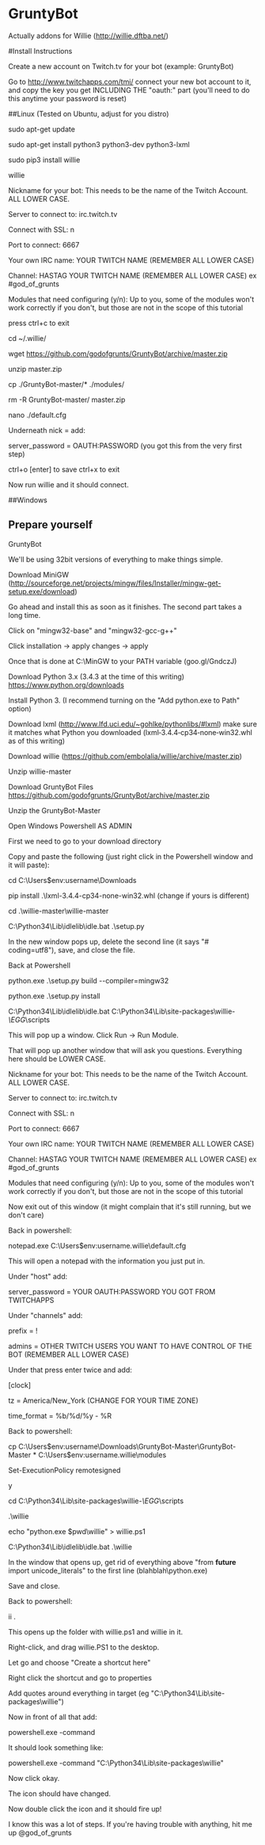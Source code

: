 # GruntyBot

Actually addons for Willie (http://willie.dftba.net/)

#Install Instructions

Create a new account on Twitch.tv for your bot (example: GruntyBot)

Go to http://www.twitchapps.com/tmi/ connect your new bot account to it, and copy the key you get INCLUDING THE "oauth:" part (you'll need to do this anytime your password is reset)

##Linux (Tested on Ubuntu, adjust for you distro)

sudo apt-get update

sudo apt-get install python3 python3-dev python3-lxml

sudo pip3 install willie

willie

Nickname for your bot: This needs to be the name of the Twitch Account. ALL LOWER CASE.

Server to connect to: irc.twitch.tv

Connect with SSL: n

Port to connect: 6667

Your own IRC name: YOUR TWITCH NAME (REMEMBER ALL LOWER CASE)

Channel: HASTAG YOUR TWITCH NAME (REMEMBER ALL LOWER CASE) ex #god_of_grunts

Modules that need configuring (y/n): Up to you, some of the modules won't work correctly if you don't, but those are not in the scope of this tutorial

press ctrl+c to exit

cd ~/.willie/

wget https://github.com/godofgrunts/GruntyBot/archive/master.zip

unzip master.zip

cp ./GruntyBot-master/* ./modules/

rm -R GruntyBot-master/ master.zip

nano ./default.cfg

Underneath nick = add:

server_password = OAUTH:PASSWORD (you got this from the very first step)

ctrl+o [enter] to save ctrl+x to exit

Now run willie and it should connect.

##Windows

## Prepare yourself

GruntyBot

We'll be using 32bit versions of everything to make things simple.

Download MiniGW (http://sourceforge.net/projects/mingw/files/Installer/mingw-get-setup.exe/download)

Go ahead and install this as soon as it finishes. The second part takes a long time.

Click on "mingw32-base" and "mingw32-gcc-g++"

Click installation -> apply changes -> apply

Once that is done at C:\MinGW to your PATH variable (goo.gl/GndczJ)


Download Python 3.x (3.4.3 at the time of this writing) https://www.python.org/downloads

Install Python 3. (I recommend turning on the "Add python.exe to Path" option)


Download lxml (http://www.lfd.uci.edu/~gohlke/pythonlibs/#lxml) make sure it matches what Python you downloaded (lxml‑3.4.4‑cp34‑none‑win32.whl as of this writing)


Download willie (https://github.com/embolalia/willie/archive/master.zip)

Unzip willie-master


Download GruntyBot Files https://github.com/godofgrunts/GruntyBot/archive/master.zip

Unzip the GruntyBot-Master

Open Windows Powershell AS ADMIN

First we need to go to your download directory

Copy and paste the following (just right click in the Powershell window and it will paste):

cd C:\Users\$env:username\Downloads

pip install .\lxml-3.4.4-cp34-none-win32.whl (change if yours is different)

cd .\willie-master\willie-master

C:\Python34\Lib\idlelib\idle.bat .\setup.py


In the new window pops up, delete the second line (it says "# coding=utf8"), save, and close the file.

Back at Powershell

python.exe .\setup.py build --compiler=mingw32

python.exe .\setup.py install

C:\Python34\Lib\idlelib\idle.bat C:\Python34\Lib\site-packages\willie-*\EGG*\scripts


This will pop up a window. Click Run -> Run Module. 

That will pop up another window that will ask you questions. Everything here should be LOWER CASE.


Nickname for your bot: This needs to be the name of the Twitch Account. ALL LOWER CASE.

Server to connect to: irc.twitch.tv

Connect with SSL: n

Port to connect: 6667

Your own IRC name: YOUR TWITCH NAME (REMEMBER ALL LOWER CASE)

Channel: HASTAG YOUR TWITCH NAME (REMEMBER ALL LOWER CASE) ex #god_of_grunts

Modules that need configuring (y/n): Up to you, some of the modules won't work correctly if you don't, but those are not in the scope of this tutorial


Now exit out of this window (it might complain that it's still running, but we don't care)


Back in powershell:

notepad.exe C:\Users\$env:username\.willie\default.cfg


This will open a notepad with the information you just put in.


Under "host" add:

server_password = YOUR OAUTH:PASSWORD YOU GOT FROM TWITCHAPPS


Under "channels" add:

prefix = \!

admins = OTHER TWITCH USERS YOU WANT TO HAVE CONTROL OF THE BOT (REMEMBER ALL LOWER CASE)



Under that press enter twice and add:


[clock]

tz = America/New_York (CHANGE FOR YOUR TIME ZONE)

time_format = %b/%d/%y - %R


Back to powershell:

cp C:\Users\$env:username\Downloads\GruntyBot-Master\GruntyBot-Master * C:\Users\$env:username\.willie\modules

Set-ExecutionPolicy remotesigned

y

cd C:\Python34\Lib\site-packages\willie-*\EGG*\scripts

.\willie

echo "python.exe $pwd\willie" > willie.ps1

C:\Python34\Lib\idlelib\idle.bat .\willie


In the window that opens up, get rid of everything above "from __future__ import unicode_literals" to the first line (blahblah\python.exe)

Save and close.


Back to powershell:


ii .

This opens up the folder with willie.ps1 and willie in it. 

Right-click, and drag willie.PS1 to the desktop.

Let go and choose "Create a shortcut here"

Right click the shortcut and go to properties

Add quotes around everything in target (eg "C:\Python34\Lib\site-packages\willie")

Now in front of all that add:

powershell.exe -command

It should look something like:

powershell.exe -command "C:\Python34\Lib\site-packages\willie"

Now click okay.

The icon should have changed.


Now double click the icon and it should fire up!

I know this was a lot of steps. If you're having trouble with anything, hit me up @god_of_grunts
